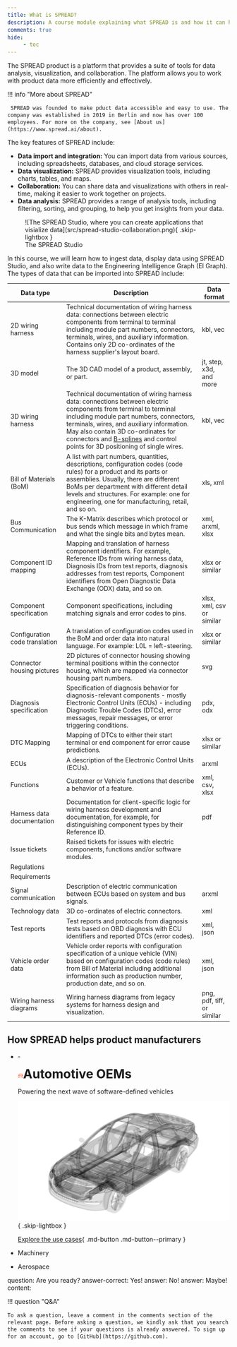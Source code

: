 ```yaml
---
title: What is SPREAD?
description: A course module explaining what SPREAD is and how it can help you manage and visualize product data.
comments: true
hide:
     - toc
---
```


<style>
.grid-heading {
     color: var(--primary);
     font-weight: bold;
     font-size: 2em;

}

.grid-blurb {
     color: var(--darkgrey)
     font-size: 0.8em;
}

.button-icon {
     border: none !important;
     width: 12px;
}

.md-button--primary {
     padding: 1.2em 0;
}
</style>

The SPREAD product is a platform that provides a suite of tools for data analysis, visualization, and collaboration. The platform allows you to work with product data more efficiently and effectively.

!!! info "More about SPREAD"

     SPREAD was founded to make pduct data accessible and easy to use. The company was established in 2019 in Berlin and now has over 100 employees. For more on the company, see [About us](https://www.spread.ai/about).

The key features of SPREAD include:

* **Data import and integration:** You can import data from various sources, including spreadsheets, databases, and cloud storage services.
* **Data visualization:** SPREAD provides visualization tools, including charts, tables, and maps.
* **Collaboration:** You can share data and visualizations with others in real-time, making it easier to work together on projects.
* **Data analysis:** SPREAD provides a range of analysis tools, including filtering, sorting, and grouping, to help you get insights from your data.

<figure markdown="span" class="noborder">
	![The SPREAD Studio, where you can create applications that visialize data](src/spread-studio-collaboration.png){ .skip-lightbox }
	<figcaption>The SPREAD Studio</figcaption>
</figure>

In this course, we will learn how to ingest data, display data using SPREAD Studio, and also write data to the Engineering Intelligence Graph (EI Graph). The types of data that can be imported into SPREAD include:

| Data type | Description | Data format |
| --- | --- | --- |
| 2D wiring harness | Technical documentation of wiring harness data: connections between electric components from terminal to terminal including module part numbers, connectors, terminals, wires, and auxiliary information. Contains only 2D co-ordinates of the harness supplier's layout board. | kbl, vec |
| 3D model | The 3D CAD model of a product, assembly, or part. | jt, step, x3d, and more |
| 3D wiring harness | Technical documentation of wiring harness data: connections between electric components from terminal to terminal including module part numbers, connectors, terminals, wires, and auxiliary information. May also contain 3D co-ordinates for connectors and [B-splines](https://en.wikipedia.org/wiki/B-spline) and control points for 3D positioning of single wires. | kbl, vec |
| Bill of Materials (BoM) | A list with part numbers, quantities, descriptions, configuration codes (code rules) for a product and its parts or assemblies. Usually, there are different BoMs per department with different detail levels and structures. For example: one for engineering, one for manufacturing, retail, and so on. | xls, xml |
| Bus Communication | The K-Matrix describes which protocol or bus sends which message in which frame and what the single bits and bytes mean. | xml, arxml, xlsx |
| Component ID mapping | Mapping and translation of harness component identifiers. For example, Reference IDs from wiring harness data, Diagnosis IDs from test reports, diagnosis addresses from test reports, Component identifiers from Open Diagnostic Data Exchange (ODX) data, and so on. | xlsx or similar |
| Component specification | Component specifications, including matching signals and error codes to pins. | xlsx, xml, csv or similar |
| Configuration code translation | A translation of configuration codes used in the BoM and order data into natural language. For example: L0L = left-steering. | xlsx or similar |
| Connector housing pictures | 2D pictures of connector housing showing terminal positions within the connector housing, which are mapped via connector housing part numbers. | svg |
| Diagnosis specification | Specification of diagnosis behavior for diagnosis-relevant components - mostly Electronic Control Units (ECUs) - including Diagnostic Trouble Codes (DTCs), error messages, repair messages, or error triggering conditions. | pdx, odx |
| DTC Mapping | Mapping of DTCs to either their start terminal or end component for error cause predictions. | xlsx or similar |
| ECUs | A description of the Electronic Control Units (ECUs). | arxml |
| Functions | Customer or Vehicle functions that describe a behavior of a feature. | xml, csv, xlsx |
| Harness data documentation | Documentation for client-specific logic for wiring harness development and documentation, for example, for distinguishing component types by their Reference ID. | pdf |
| Issue tickets | Raised tickets for issues with electric components, functions and/or software modules. | |
| Regulations | | |
| Requirements | | |
| Signal communication | Description of electric communication between ECUs based on system and bus signals. | arxml |
| Technology data | 3D co-ordinates of electric connectors. | xml |
| Test reports | Test reports and protocols from diagnosis tests based on OBD diagnosis with ECU identifiers and reported DTCs (error codes). | xml, json |
| Vehicle order data | Vehicle order reports with configuration specification of a unique vehicle (VIN) based on configuration codes (code rules) from Bill of Material including additional information such as production number, production date, and so on. | xml, json |
| Wiring harness diagrams | Wiring harness diagrams from legacy systems for harness design and visualization. | png, pdf, tiff, or similar |

## How SPREAD helps product manufacturers

<div class='grid cards' style='max-width: 90vw !important; margin: auto' markdown>

- :white_small_square:

     <img alt="An icon of a vehicle" class="button-icon" src="src/automotive-icon.svg"><span class="grid-heading">Automotive OEMs</span>
     <p class="grid-blurb">Powering the next wave of software-defined vehicles</p>

     ![A 3D model of a vehicle](src/automotive-industry.png){ .skip-lightbox }

     [Explore the use cases](https://www.spread.ai/solutions/automotive#section_category_preview){ .md-button .md-button--primary }

- Machinery

- Aerospace

</div>

<?quiz?>
question: Are you ready?
answer-correct: Yes!
answer: No!
answer: Maybe!
content:
<p></p>
<?/quiz?>

!!! question "Q&A"

    To ask a question, leave a comment in the comments section of the relevant page. Before asking a question, we kindly ask that you search the comments to see if your questions is already answered. To sign up for an account, go to [GitHub](https://github.com).
